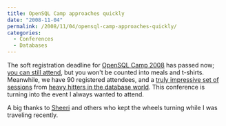 ```yaml
---
title: OpenSQL Camp approaches quickly
date: "2008-11-04"
permalink: /2008/11/04/opensql-camp-approaches-quickly/
categories:
  - Conferences
  - Databases
---
```

The soft registration deadline for [OpenSQL Camp 2008][1] has passed now; [you can still attend][2], but you won't be counted into meals and t-shirts. Meanwhile, we have 90 registered attendees, and a [truly impressive set of sessions][3] from [heavy hitters in the database world][4]. This conference is turning into the event I always wanted to attend.

A big thanks to [Sheeri][5] and others who kept the wheels turning while I was traveling recently.

 [1]: http://www.opensqlcamp.org/index.php?title=Events/2008/
 [2]: http://www.opensqlcamp.org/index.php?title=Events/2008/AttendeeList
 [3]: http://www.opensqlcamp.org/index.php?title=Events/2008/Schedule
 [4]: http://www.opensqlcamp.org/index.php?title=Events/2008/Sessions
 [5]: http://sheeri.com/
